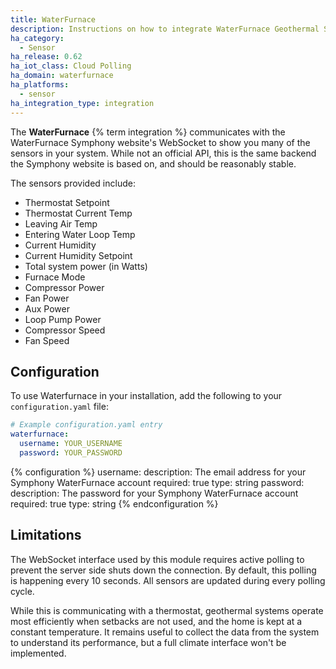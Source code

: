 ```yaml
---
title: WaterFurnace
description: Instructions on how to integrate WaterFurnace Geothermal System into Home Assistant.
ha_category:
  - Sensor
ha_release: 0.62
ha_iot_class: Cloud Polling
ha_domain: waterfurnace
ha_platforms:
  - sensor
ha_integration_type: integration
---
```


The **WaterFurnace** {% term integration %} communicates with the WaterFurnace Symphony website's WebSocket to show you many of the sensors in your system. While not an official API, this is the same backend the Symphony website is based on, and should be reasonably stable.

The sensors provided include:

- Thermostat Setpoint
- Thermostat Current Temp
- Leaving Air Temp
- Entering Water Loop Temp
- Current Humidity
- Current Humidity Setpoint
- Total system power (in Watts)
- Furnace Mode
- Compressor Power
- Fan Power
- Aux Power
- Loop Pump Power
- Compressor Speed
- Fan Speed

## Configuration

To use Waterfurnace in your installation, add the following to your `configuration.yaml` file:

```yaml
# Example configuration.yaml entry
waterfurnace:
  username: YOUR_USERNAME
  password: YOUR_PASSWORD
```

{% configuration %}
username:
  description: The email address for your Symphony WaterFurnace account
  required: true
  type: string
password:
  description: The password for your Symphony WaterFurnace account
  required: true
  type: string
{% endconfiguration %}

## Limitations

The WebSocket interface used by this module requires active polling to prevent the server side shuts down the connection. By default, this polling is happening every 10 seconds. All sensors are updated during every polling cycle.

While this is communicating with a thermostat, geothermal systems operate most efficiently when setbacks are not used, and the home is kept at a constant temperature. It remains useful to collect the data from the system to understand its performance, but a full climate interface won't be implemented.
